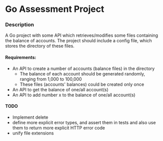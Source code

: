 # Go Assessment Project

### Description
A Go project with some API which retrieves/modifies some files containing the balance of accounts. 
The project should include a config file, which stores the directory of these files. 

#### Requirements:
- An API to create a number of accounts (balance files) in the directory
    - The balance of each account should be generated randomly, ranging from 1,000 to 100,000
    - These files (accounts' balances) could be created only once
- An API to get the balance of one/all account(s)
- An API to add number x to the balance of one/all account(s)


#### TODO
- Implement delete
- define more explicit error types, and assert them in tests and also use them to return more explicit HTTP error code
- unify file extensions